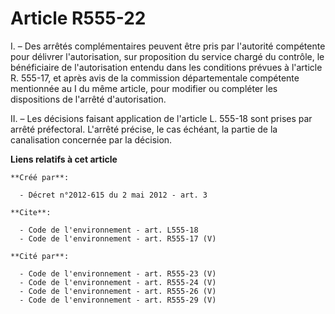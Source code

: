 # Article R555-22

I. – Des arrêtés complémentaires peuvent être pris par l'autorité compétente pour délivrer l'autorisation, sur proposition du
service chargé du contrôle, le bénéficiaire de l'autorisation entendu dans les conditions prévues à l'article R. 555-17, et
après avis de la commission départementale compétente mentionnée au I du même article, pour modifier ou compléter les
dispositions de l'arrêté d'autorisation.

II. – Les décisions faisant application de l'article L. 555-18 sont prises par arrêté préfectoral. L'arrêté précise, le cas
échéant, la partie de la canalisation concernée par la décision.

**Liens relatifs à cet article**

	**Créé par**:

	  - Décret n°2012-615 du 2 mai 2012 - art. 3

	**Cite**:

	  - Code de l'environnement - art. L555-18
	  - Code de l'environnement - art. R555-17 (V)

	**Cité par**:

	  - Code de l'environnement - art. R555-23 (V)
	  - Code de l'environnement - art. R555-24 (V)
	  - Code de l'environnement - art. R555-26 (V)
	  - Code de l'environnement - art. R555-29 (V)
